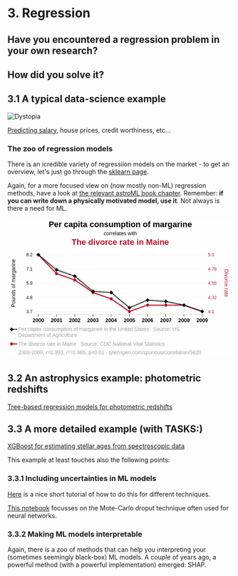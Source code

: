 
# 3. Regression

## Have you encountered a regression problem in your own research? 












## How did you solve it?













## 3.1 A typical data-science example

![Dystopia](dystopia.jpg)

[Predicting salary](https://github.com/Pranjali1049/Salary_Prediction/blob/main/Salary%20Prediction.ipynb), house prices, credit worthiness, etc... 

### The zoo of regression models

There is an icredible variety of regressiion models on the market - to get an overview, let's just go through the [sklearn page](https://scikit-learn.org/stable/supervised_learning.html).

Again, for a more focused view on (now mostly non-ML) regression methods, have a look at [the relevant astroML book chapter](Material/Ivezic2020_08_regression.pdf). Remember: **if you can write down a physically motivated model, use it**. Not always is there a need for ML.

![And sometimes you can be fooled...](./images/correlation.png)

## 3.2 An astrophysics example: photometric redshifts

[Tree-based regression models for photometric redshifts](3_1_photo_z_regression.ipynb)

## 3.3 A more detailed example (with TASKS:)

[XGBoost for estimating stellar ages from spectroscopic data](3_2_train_xgboost_apogee_ages.ipynb)

This example at least touches also the following points:

### 3.3.1 Including uncertainties in ML models

[Here](https://github.com/henrysky/astroNN/blob/master/demo_tutorial/NN_uncertainty_analysis/Uncertainty_Demo_x_sinx.ipynb) is a nice short tutorial of how to do this for different techniques.

[This notebook](https://www.kaggle.com/code/neerajmohan/monte-carlo-dropout-uncertainity-prediction-in-dnn) focusses on the Mote-Carlo droput technique often used for neural networks. 


### 3.3.2 Making ML models interpretable 

Again, there is a zoo of methods that can help you interpreting your (sometimes seemingly black-box) ML models.
A couple of years ago, a powerful method (with a powerful implementation) emerged: SHAP. 


